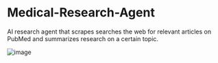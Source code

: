 # Medical-Research-Agent
AI research agent that scrapes searches the web for relevant articles on PubMed and summarizes research on a certain topic.

![image](https://github.com/vrda23/Medical-Research-Agent/assets/93191867/dfa256e6-58bc-4993-be97-4ddccbfc3e07)

